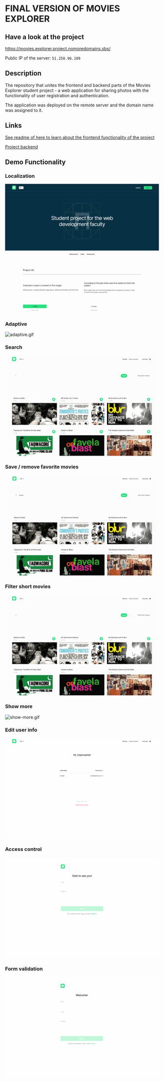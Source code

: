 # FINAL VERSION OF MOVIES EXPLORER

## Have a look at the project

<https://movies.explorer.project.nomoredomains.sbs/>

Public IP of the server: `51.250.96.109`

## Description

The repository that unites the frontend and backend parts of the Movies Explorer student project - a web application for sharing photos with the functionality of user registration and authentication.

The application was deployed on the remote server and the domain name was assigned to it.

## Links

[See readme of here to learn about the frontend functionality of the project](https://github.com/artemshchirov/react-movies-explorer-api-full/tree/main/frontend)

[Project backend](https://github.com/artemshchirov/react-movies-explorer-api-full/tree/main/backend)

## Demo Functionality

### Localization

![localization.gif](./frontend/gifs/movies-localization.gif)

### Adaptive

![adaptive.gif](./frontend/gifs/movies-adaptive.gif)

### Search

![search.gif](./frontend/gifs/movies-search.gif)

### Save / remove favorite movies

![save-remove-favorites.gif](./frontend/gifs/movies-save-remove-favorites.gif)

### Filter short movies

![filter.gif](./frontend/gifs/movies-filter.gif)

### Show more

![show-more.gif](./frontend/gifs/movies-show-more.gif)

### Edit user info

![edit-info.gif](./frontend/gifs/movies-edit-info.gif)

### Access control

![access-control.gif](./frontend/gifs/movies-access-control.gif)

### Form validation

![form-validation.gif](./frontend/gifs/movies-form-validation.gif)
